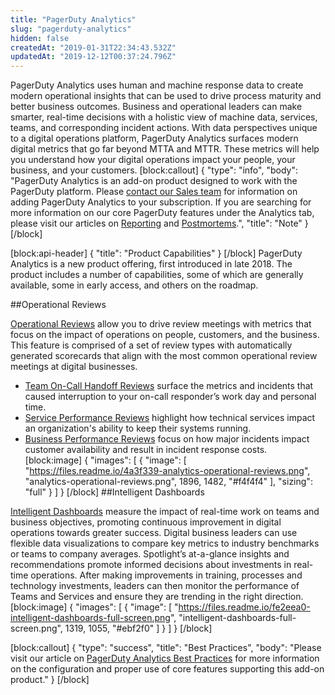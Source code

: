 ```yaml
---
title: "PagerDuty Analytics"
slug: "pagerduty-analytics"
hidden: false
createdAt: "2019-01-31T22:34:43.532Z"
updatedAt: "2019-12-12T00:37:24.796Z"
---
```

PagerDuty Analytics uses human and machine response data to create modern operational insights that can be used to drive process maturity and better business outcomes. Business and operational leaders can make smarter, real-time decisions with a holistic view of machine data, services, teams, and corresponding incident actions. With data perspectives unique to a digital operations platform, PagerDuty Analytics surfaces modern digital metrics that go far beyond MTTA and MTTR. These metrics will help you understand how your digital operations impact your people, your business, and your customers.
[block:callout]
{
  "type": "info",
  "body": "PagerDuty Analytics is an add-on product designed to work with the PagerDuty platform. Please [contact our Sales team](https://www.pagerduty.com/contact-sales/) for information on adding PagerDuty Analytics to your subscription. If you are searching for more information on our core PagerDuty features under the Analytics tab, please visit our articles on [Reporting](doc:analytics) and [Postmortems](doc:postmortems).",
  "title": "Note"
}
[/block]

[block:api-header]
{
  "title": "Product Capabilities"
}
[/block]
PagerDuty Analytics is a new product offering, first introduced in late 2018. The product includes a number of capabilities, some of which are generally available, some in early access, and others on the roadmap.

##Operational Reviews

[Operational Reviews](doc:operational-reviews) allow you to drive review meetings with metrics that focus on the impact of operations on people, customers, and the business. This feature is comprised of a set of review types with automatically generated scorecards that align with the most common operational review meetings at digital businesses. 
- [Team On-Call Handoff Reviews](/docs/operational-reviews#section-team-on-call-handoff-reviews) surface the metrics and incidents that caused interruption to your on-call responder’s work day and personal time. 
- [Service Performance Reviews](/docs/operational-reviews#section-service-performance-reviews) highlight how technical services impact an organization's ability to keep their systems running. 
- [Business Performance Reviews](/docs/operational-reviews#section-business-outcomes-reviews) focus on how major incidents impact customer availability and result in incident response costs.
[block:image]
{
  "images": [
    {
      "image": [
        "https://files.readme.io/4a3f339-analytics-operational-reviews.png",
        "analytics-operational-reviews.png",
        1896,
        1482,
        "#f4f4f4"
      ],
      "sizing": "full"
    }
  ]
}
[/block]
##Intelligent Dashboards

[Intelligent Dashboards](https://support.pagerduty.com/docs/intelligent-dashboards) measure the impact of real-time work on teams and business objectives, promoting continuous improvement in digital operations towards greater success. Digital business leaders can use flexible data visualizations to compare key metrics to industry benchmarks or teams to company averages. Spotlight’s at-a-glance insights and recommendations promote informed decisions about investments in real-time operations. After making improvements in training, processes and technology investments, leaders can then monitor the performance of Teams and Services and ensure they are trending in the right direction.
[block:image]
{
  "images": [
    {
      "image": [
        "https://files.readme.io/fe2eea0-intelligent-dashboards-full-screen.png",
        "intelligent-dashboards-full-screen.png",
        1319,
        1055,
        "#ebf2f0"
      ]
    }
  ]
}
[/block]

[block:callout]
{
  "type": "success",
  "title": "Best Practices",
  "body": "Please visit our article on [PagerDuty Analytics Best Practices](https://community.pagerduty.com/t/pagerduty-analytics-best-practices/3381) for more information on the configuration and proper use of core features supporting this add-on product."
}
[/block]